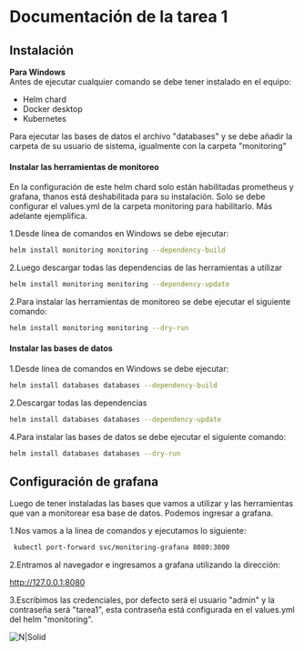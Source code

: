 # **Documentación de la tarea 1**

## **Instalación**

**Para Windows**  
Antes de ejecutar cualquier comando se debe tener instalado en el equipo:
* Helm chard
* Docker desktop
* Kubernetes  

Para ejecutar las bases de datos el archivo "databases" y se debe añadir la carpeta de su usuario de sistema, igualmente con la carpeta "monitoring"  


#### Instalar las herramientas de monitoreo
En la configuración de este helm chard solo están habilitadas prometheus y grafana, thanos está deshabilitada para su instalación. Solo se debe configurar el values.yml de la carpeta monitoring para habilitarlo. Más adelante ejemplifica.  

1.Desde línea de comandos en Windows se debe ejecutar:
```sh
helm install monitoring monitoring --dependency-build
```  
2.Luego descargar todas las dependencias de las herramientas a utilizar
```sh
helm install monitoring monitoring --dependency-update
```  
2.Para instalar las herramientas de monitoreo se debe ejecutar el siguiente comando:  
```sh
helm install monitoring monitoring --dry-run
```  

#### Instalar las bases de datos
1.Desde línea de comandos en Windows se debe ejecutar:
```sh
helm install databases databases --dependency-build
```  
2.Descargar todas las dependencias  
```sh
helm install databases databases --dependency-update
```  
4.Para instalar las bases de datos se debe ejecutar el siguiente comando:  
```sh
helm install databases databases --dry-run
```  
## **Configuración de grafana**

Luego de tener instaladas las bases que vamos a utilizar y las herramientas que van a monitorear esa base de datos. Podemos ingresar a grafana.  

1.Nos vamos a la línea de comandos y ejecutamos lo siguiente:
```sh
 kubectl port-forward svc/monitoring-grafana 8080:3000
```  
  
2.Entramos al navegador e ingresamos a grafana utilizando la dirección:  

http://127.0.0.1:8080

3.Escribimos las credenciales, por defecto será el usuario "admin" y la contraseña será "tarea1", esta contraseña está configurada en el values.yml del helm "monitoring".

![N|Solid](https://i.pinimg.com/564x/59/67/f5/5967f5e69af4fd8c478b30827091462a.jpg)
